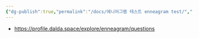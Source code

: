 ```yaml
---
{"dg-publish":true,"permalink":"/docs/에니어그램 테스트 enneagram test/","title":"에니어그램 테스트 enneagram test"}
---
```


- https://profile.dalda.space/explore/enneagram/questions
